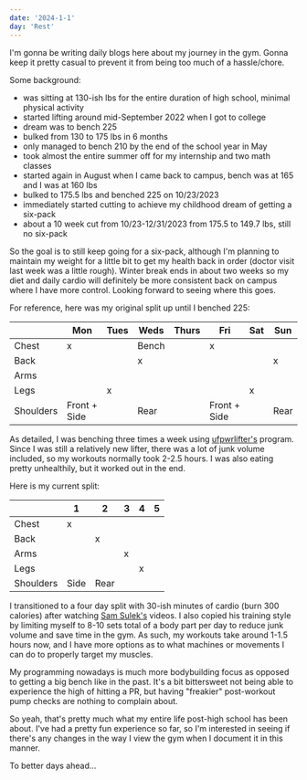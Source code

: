 ```yaml
---
date: '2024-1-1'
day: 'Rest'
---
```


I'm gonna be writing daily blogs here about my journey in the gym. Gonna keep it pretty casual to prevent it from being too much of a hassle/chore.

Some background:
- was sitting at 130-ish lbs for the entire duration of high school, minimal physical activity
- started lifting around mid-September 2022 when I got to college
- dream was to bench 225
- bulked from 130 to 175 lbs in 6 months
- only managed to bench 210 by the end of the school year in May
- took almost the entire summer off for my internship and two math classes
- started again in August when I came back to campus, bench was at 165 and I was at 160 lbs
- bulked to 175.5 lbs and benched 225 on 10/23/2023
- immediately started cutting to achieve my childhood dream of getting a six-pack
- about a 10 week cut from 10/23-12/31/2023 from 175.5 to 149.7 lbs, still no six-pack

So the goal is to still keep going for a six-pack, although I'm planning to maintain my weight for a little bit to get my health back in order (doctor visit last week was a little rough). Winter break ends in about two weeks so my diet and daily cardio will definitely be more consistent back on campus where I have more control. Looking forward to seeing where this goes.

For reference, here was my original split up until I benched 225:

|           | Mon          | Tues | Weds  | Thurs | Fri          | Sat | Sun  |
|-----------|--------------|------|-------|-------|--------------|-----|------|
| Chest     | x            |      | Bench |       | x            |     |      |
| Back      |              |      | x     |       |              |     | x    |
| Arms      |              |      |       |       |              |     |      |
| Legs      |              | x    |       |       |              | x   |      |
| Shoulders | Front + Side |      | Rear  |       | Front + Side |     | Rear |

As detailed, I was benching three times a week using [ufpwrlifter's](https://www.youtube.com/@UFpwrLifter) program. Since I was still a relatively new lifter, there was a lot of junk volume included, so my workouts normally took 2-2.5 hours. I was also eating pretty unhealthily, but it worked out in the end.

Here is my current split:

|           | 1    | 2    | 3 | 4 | 5 |
|-----------|------|------|---|---|---|
| Chest     | x    |      |   |   |   |
| Back      |      | x    |   |   |   |
| Arms      |      |      | x |   |   |
| Legs      |      |      |   | x |   |
| Shoulders | Side | Rear |   |   |   |

I transitioned to a four day split with 30-ish minutes of cardio (burn 300 calories) after watching [Sam Sulek's](https://www.youtube.com/@sam_sulek) videos. I also copied his training style by limiting myself to 8-10 sets total of a body part per day to reduce junk volume and save time in the gym. As such, my workouts take around 1-1.5 hours now, and I have more options as to what machines or movements I can do to properly target my muscles.

My programming nowadays is much more bodybuilding focus as opposed to getting a big bench like in the past. It's a bit bittersweet not being able to experience the high of hitting a PR, but having "freakier" post-workout pump checks are nothing to complain about.

So yeah, that's pretty much what my entire life post-high school has been about. I've had a pretty fun experience so far, so I'm interested in seeing if there's any changes in the way I view the gym when I document it in this manner.

To better days ahead...